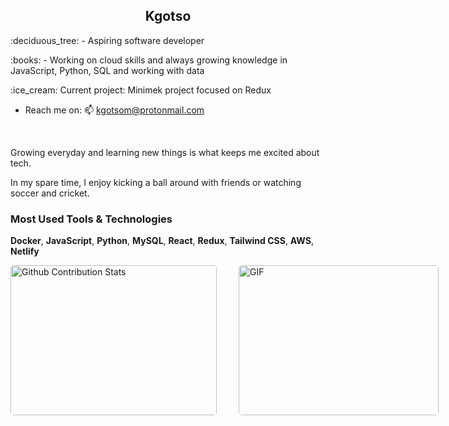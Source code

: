 <h2 align='center'><strong>Kgotso</strong></h2>

<p>:deciduous_tree: -  Aspiring software developer</p>
<p>:books: - Working on cloud skills and always growing knowledge in JavaScript, Python, SQL and working with data</p>
<p>:ice_cream: Current project: Minimek project focused on Redux</p>

- Reach me on: 📫 kgotsom@protonmail.com

<br>

<p>Growing everyday and learning new things is what keeps me excited about tech.</p>
<p>In my spare time, I enjoy kicking a ball around with friends or watching soccer and cricket.</p>


<h3>Most Used Tools & Technologies</h3>


**Docker**, **JavaScript**, **Python**, **MySQL**, **React**, **Redux**, **Tailwind CSS**, **AWS**, **Netlify**



<p style="display: flex; justify-content: space-between;">
<img style="border-radius: 5px; margin-bottom: 5px" alt="Github Contribution Stats" width="330px" height="240px" src="https://github-contribution-stats.vercel.app/api/?username=kgotsosm" />
<img style="border-radius: 5px; margin: 0 0 5px 35px;" alt="GIF" width="320px" height="240px" src="https://miro.medium.com/max/875/1*Urc28sbnORGOW5oyohQ06g.gif" />
</p>
